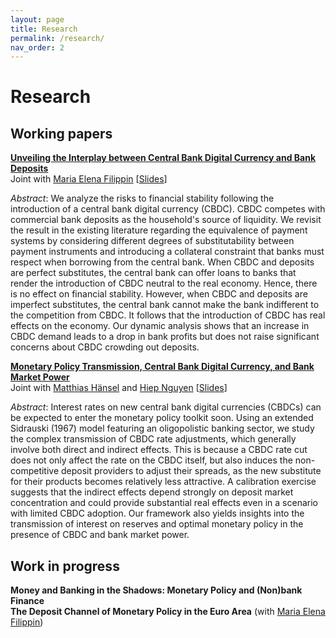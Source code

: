 ```yaml
---
layout: page
title: Research
permalink: /research/
nav_order: 2
---
```


# Research


## Working papers

[**Unveiling the Interplay between Central Bank Digital Currency and Bank Deposits**](../assets/papers/interplay_cbdc_deposits.pdf) <br /> 
Joint with [Maria Elena Filippin](https://www.mefilippin.com/) [[Slides](../assets/papers/interplay_cbdc_deposits_slides.pdf)] <br /> 

*Abstract*: We analyze the risks to financial stability following the introduction of a central bank digital currency (CBDC). CBDC competes with commercial bank deposits as the household's source of liquidity. We revisit the result in the existing literature regarding the equivalence of payment systems by considering different degrees of substitutability between payment instruments and introducing a collateral constraint that banks must respect when borrowing from the central bank. When CBDC and deposits are perfect substitutes, the central bank can offer loans to banks that render the introduction of CBDC neutral to the real economy. Hence, there is no effect on financial stability. However, when CBDC and deposits are imperfect substitutes, the central bank cannot make the bank indifferent to the competition from CBDC. It follows that the introduction of CBDC has real effects on the economy. Our dynamic analysis shows that an increase in CBDC demand leads to a drop in bank profits but does not raise significant concerns about CBDC crowding out deposits. <br />

[**Monetary Policy Transmission, Central Bank Digital Currency, and Bank Market Power**](../assets/papers/mp_cbdc_bankpower.pdf) <br /> 
Joint with [Matthias Hänsel](https://www.hhs.se/en/persons/h/hansel-matthias-emmanuel/) and [Hiep Nguyen](https://www.katalog.uu.se/empinfo/?id=N19-1602) [[Slides](../assets/papers/mp_cbdc_bankpower_slides.pdf)] <br /> 

*Abstract*: Interest rates on new central bank digital currencies (CBDCs) can be expected to enter the monetary policy toolkit soon. Using an extended Sidrauski (1967) model featuring an oligopolistic banking sector, we study the complex transmission of CBDC rate adjustments, which generally involve both direct and indirect effects. This is because a CBDC rate cut does not only affect the rate on the CBDC itself, but also induces the non-competitive deposit providers to adjust their spreads, as the new substitute for their products becomes relatively less attractive. A calibration exercise suggests that the indirect effects depend strongly on deposit market concentration and could provide substantial real effects even in a scenario with limited CBDC adoption. Our framework also yields insights into the transmission of interest on reserves and optimal monetary policy in the presence of CBDC and bank market power. <br /> 

## Work in progress

**Money and Banking in the Shadows: Monetary Policy and (Non)bank Finance** <br />
**The Deposit Channel of Monetary Policy in the Euro Area** (with [Maria Elena Filippin](https://www.mefilippin.com/)) <br />

